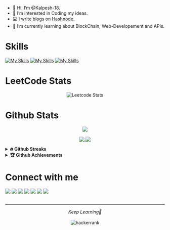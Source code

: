- 👋 Hi, I’m @Kalpesh-18.
- 👀 I’m interested in Coding my ideas.
- 💻 I write blogs on [Hashnode](https://supernova.hashnode.dev).
- 🌱 I’m currently learning about BlockChain, Web-Developement and APIs.

# Skills

[![My Skills](https://skillicons.dev/icons?i=bash,c,cpp,java,py,html,css,git)](https://skillicons.dev)
[![My Skills](https://skillicons.dev/icons?i=docker,kubernetes,ansible,jenkins)](https://skillicons.dev)
[![My Skills](https://skillicons.dev/icons?i=blender,spring,maven)](https://skillicons.dev)

# LeetCode Stats

<div align="center">

<!--![Leetcode Stats](https://leetcard.jacoblin.cool/kalpesh-ahire18?font=Segoe_UI&ext=activity)-->
<!--[![jetsai's LeetCode Stats](https://leetcode-stats.vercel.app/api?username=kalpesh-ahire18&theme=Dark)](https://github.com/JeremyTsaii/leetcode-stats)-->
<!--[![KnlnKS's LeetCode stats](https://leetcode-stats-six.vercel.app/?username=kalpesh-ahire18&theme=dark)](https://github.com/KnlnKS/leetcode-stats)-->
  ![Leetcode Stats](https://leetcard.jacoblin.cool/kalpesh-ahire18)
</div>


# Github Stats
<p align = "center">
  <img src = "https://github-readme-stats.vercel.app/api?username=Kalpesh-18&count_private=true&show_icons=true&theme=radical">
</p>

<p align = "center">

  <a href="https://githubtrends.io">
    <img align="center" src="https://api.githubtrends.io/user/svg/Kalpesh-18/langs?time_range=one_year&include_private=True&loc_metric=changed&theme=dark" />
  </a>
  <a href="https://githubtrends.io">
    <img align="center" src="https://api.githubtrends.io/user/svg/Kalpesh-18/repos?time_range=one_year&include_private=True&loc_metric=changed&theme=dark" />
  </a>

</p>

<details>
 <summary><b>🔥 Github Streaks</b></summary>
<p align="center"><img src="https://github-readme-streak-stats.herokuapp.com/?user=Kalpesh-18" alt="Kalpesh-18" /></p>
</details>

<details>
 <summary><b>🏆 Github Achievements</b></summary>
<p align="center"> <a href="https://github.com/ryo-ma/github-profile-trophy"><img src="https://github-profile-trophy.vercel.app/?username=Kalpesh-18&margin-w=5" alt="Kalpesh-18" /></a> </p>
</details>

# Connect with me
<a href="https://github.com/Kalpesh-18"> <img src="https://img.shields.io/badge/GitHub-100000?style=for-the-badge&logo=github&logoColor=white"></a>
<a href="https://www.linkedin.com/in/kalpesh-ahire-430a42192/"> <img src="https://img.shields.io/badge/LinkedIn-0077B5?style=for-the-badge&logo=linkedin&logoColor=white"></a>
<a href="mailto:kalpeshcool2001@gmail.com"> <img src="https://img.shields.io/badge/Gmail-D14836?style=for-the-badge&logo=gmail&logoColor=white"></a>
<a href="https://leetcode.com/kalpesh-ahire18/"> <img src="https://img.shields.io/badge/-LeetCode-FFA116?style=for-the-badge&logo=LeetCode&logoColor=black"></a>
<a href="mailto:ahirekn19.comp@coep.ac.in"> <img src="https://img.shields.io/badge/Microsoft_Outlook-0078D4?style=for-the-badge&logo=microsoft-outlook&logoColor=white"></a>
<a href="https://twitter.com/Kalpesh_Ahire18"> <img src="https://img.shields.io/badge/Twitter-1DA1F2?style=for-the-badge&logo=twitter&logoColor=white"></a>
<a href="https://supernova.hashnode.dev/"> <img src="https://img.shields.io/badge/Hashnode-2962FF?style=for-the-badge&logo=hashnode&logoColor=white"></a>
<br><br>

 <hr>
<p align="center">
    <i>Keep Learning🌱</i><br><br>
   <img alt="hackerrank" title="hackerrank" src="https://img.shields.io/badge/Thank-You-ff69b4.svg"/>
</p>

<!---
Kalpesh-18/Kalpesh-18 is a ✨ special ✨ repository because its `README.md` (this file) appears on your GitHub profile.
You can click the Preview link to take a look at your changes.
--->

